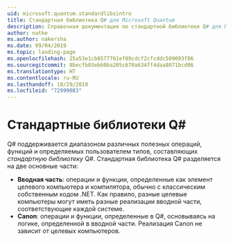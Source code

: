 ```yaml
---
uid: microsoft.quantum.standardlibsintro
title: Стандартная библиотека Q# для Microsoft Quantum
description: Справочная документация по стандартной библиотеке Q# для Microsoft Quantum
author: natke
ms.author: nakersha
ms.date: 09/04/2019
ms.topic: landing-page
ms.openlocfilehash: 25a53e1cb8577761ef89cdcf2cfcddc509093f86
ms.sourcegitcommit: 8becfb03eb60ba205c670a634ff4daa8071bcd06
ms.translationtype: HT
ms.contentlocale: ru-RU
ms.lasthandoff: 10/29/2019
ms.locfileid: "72999083"
---
```

# <a name="q-standard-libraries"></a>Стандартные библиотеки Q# #

Q# поддерживается диапазоном различных полезных операций, функций и определяемых пользователем типов, составляющих *стандартную библиотеку* Q#.
Стандартная библиотека Q# разделяется на две основные части:

- **Вводная часть**: операции и функции, определенные как элемент целевого компьютера и компилятора, обычно c классическим собственным кодом .NET.
  Как правило, разные целевые компьютеры могут иметь разные реализации вводной части, соответствующие каждой системе.
- **Canon**: операции и функции, определенные в Q#, основываясь на логике, определенной в вводной части.
  Реализация Canon не зависит от целевых компьютеров.
&nbsp; &nbsp; &nbsp; &nbsp; &nbsp; &nbsp; &nbsp; &nbsp; &nbsp; &nbsp; &nbsp; &nbsp; &nbsp; &nbsp; &nbsp; &nbsp; &nbsp; &nbsp; &nbsp; &nbsp; &nbsp; &nbsp; &nbsp; &nbsp;